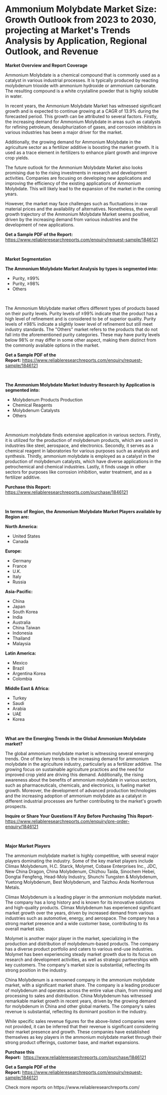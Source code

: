 <p><h1>Ammonium Molybdate Market Size: Growth Outlook from 2023 to 2030, projecting at Market's Trends Analysis by Application, Regional Outlook, and Revenue</h1></p><p><strong>Market Overview and Report Coverage</strong></p>
<p><p>Ammonium Molybdate is a chemical compound that is commonly used as a catalyst in various industrial processes. It is typically produced by reacting molybdenum trioxide with ammonium hydroxide or ammonium carbonate. The resulting compound is a white crystalline powder that is highly soluble in water.</p><p>In recent years, the Ammonium Molybdate Market has witnessed significant growth and is expected to continue growing at a CAGR of 13.9% during the forecasted period. This growth can be attributed to several factors. Firstly, the increasing demand for Ammonium Molybdate in areas such as catalysts for refining petroleum, desulphurization of gases, and corrosion inhibitors in various industries has been a major driver for the market.</p><p>Additionally, the growing demand for Ammonium Molybdate in the agriculture sector as a fertilizer additive is boosting the market growth. It is used as a trace element in fertilizers to enhance plant growth and improve crop yields.</p><p>The future outlook for the Ammonium Molybdate Market also looks promising due to the rising investments in research and development activities. Companies are focusing on developing new applications and improving the efficiency of the existing applications of Ammonium Molybdate. This will likely lead to the expansion of the market in the coming years.</p><p>However, the market may face challenges such as fluctuations in raw material prices and the availability of alternatives. Nonetheless, the overall growth trajectory of the Ammonium Molybdate Market seems positive, driven by the increasing demand from various industries and the development of new applications.</p></p>
<p><strong>Get a Sample PDF of the Report:</strong> <a href="https://www.reliableresearchreports.com/enquiry/request-sample/1846121">https://www.reliableresearchreports.com/enquiry/request-sample/1846121</a></p>
<p>&nbsp;</p>
<p><strong>Market Segmentation</strong></p>
<p><strong>The Ammonium Molybdate Market Analysis by types is segmented into:</strong></p>
<p><ul><li>Purity, ≥99%</li><li>Purity, ≥98%</li><li>Others</li></ul></p>
<p>&nbsp;</p>
<p><p>The Ammonium Molybdate market offers different types of products based on their purity levels. Purity levels of ≥99% indicate that the product has a high level of refinement and is considered to be of superior quality. Purity levels of ≥98% indicate a slightly lower level of refinement but still meet industry standards. The "Others" market refers to the products that do not fall into the aforementioned purity categories. These may have purity levels below 98% or may differ in some other aspect, making them distinct from the commonly available options in the market.</p></p>
<p><strong>Get a Sample PDF of the Report:</strong>&nbsp;<a href="https://www.reliableresearchreports.com/enquiry/request-sample/1846121">https://www.reliableresearchreports.com/enquiry/request-sample/1846121</a></p>
<p>&nbsp;</p>
<p><strong>The Ammonium Molybdate Market Industry Research by Application is segmented into:</strong></p>
<p><ul><li>Molybdenum Products Production</li><li>Chemical Reagents</li><li>Molybdenum Catalysts</li><li>Others</li></ul></p>
<p>&nbsp;</p>
<p><p>Ammonium molybdate finds extensive application in various sectors. Firstly, it is utilized for the production of molybdenum products, which are used in industries like steel, aerospace, and electronics. Secondly, it serves as a chemical reagent in laboratories for various purposes such as analysis and synthesis. Thirdly, ammonium molybdate is employed as a catalyst in the production of molybdenum catalysts, which have diverse applications in the petrochemical and chemical industries. Lastly, it finds usage in other sectors for purposes like corrosion inhibition, water treatment, and as a fertilizer additive.</p></p>
<p><strong>Purchase this Report:</strong>&nbsp; <a href="https://www.reliableresearchreports.com/purchase/1846121">https://www.reliableresearchreports.com/purchase/1846121</a></p>
<p>&nbsp;</p>
<p><strong>In terms of Region, the Ammonium Molybdate Market Players available by Region are:</strong></p>
<p>
    <p> <strong> North America: </strong>
        <ul>
            <li>United States</li>
            <li>Canada</li>
        </ul>
        </p> 
    <p> <strong> Europe: </strong>
        <ul>
            <li>Germany</li>
            <li>France</li>
            <li>U.K.</li>
            <li>Italy</li>
            <li>Russia</li>
        </ul>
        </p> 
    <p> <strong> Asia-Pacific: </strong>
        <ul>
            <li>China</li>
            <li>Japan</li>
            <li>South Korea</li>
            <li>India</li>
            <li>Australia</li>
            <li>China Taiwan</li>
            <li>Indonesia</li>
            <li>Thailand</li>
            <li>Malaysia</li>
        </ul>
        </p> 
    <p> <strong> Latin America: </strong>
        <ul>
            <li>Mexico</li>
            <li>Brazil</li>
            <li>Argentina Korea</li>
            <li>Colombia</li>
        </ul>
        </p> 
    <p> <strong> Middle East & Africa: </strong>
        <ul>
            <li>Turkey</li>
            <li>Saudi</li>
            <li>Arabia</li>
            <li>UAE</li>
            <li>Korea</li>
        </ul>
    </p>
    </p>
<p>&nbsp;</p>
<p><strong>What are the Emerging Trends in the Global Ammonium Molybdate market?</strong></p>
<p><p>The global ammonium molybdate market is witnessing several emerging trends. One of the key trends is the increasing demand for ammonium molybdate in the agriculture industry, particularly as a fertilizer additive. The growing focus on sustainable agriculture practices and the need for improved crop yield are driving this demand. Additionally, the rising awareness about the benefits of ammonium molybdate in various sectors, such as pharmaceuticals, chemicals, and electronics, is fueling market growth. Moreover, the development of advanced production technologies and the increasing adoption of ammonium molybdate as a catalyst in different industrial processes are further contributing to the market's growth prospects.</p></p>
<p><strong>Inquire or Share Your Questions If Any Before Purchasing This Report</strong>- <a href="https://www.reliableresearchreports.com/enquiry/pre-order-enquiry/1846121">https://www.reliableresearchreports.com/enquiry/pre-order-enquiry/1846121</a></p>
<p>&nbsp;</p>
<p><strong>Major Market Players</strong></p>
<p><p>The ammonium molybdate market is highly competitive, with several major players dominating the industry. Some of the key market players include Climax Molybdenum, H.C. Starck, Molymet, Cobase Enterprises Inc., JDC, New China Dragon, China Molybdenum, Chizhou Taida, Sinochem Hebei, Dongtai Fengfeng, Head-Moly Industry, Shunchi Tungsten & Molybdenum, Yuetong Molybdenum, Best Molybdenum, and Taizhou Anda Nonferrous Metals.</p><p>Climax Molybdenum is a leading player in the ammonium molybdate market. The company has a long history and is known for its innovative solutions and high-quality products. Climax Molybdenum has experienced significant market growth over the years, driven by increased demand from various industries such as automotive, energy, and aerospace. The company has a strong market presence and a wide customer base, contributing to its overall market size.</p><p>Molymet is another major player in the market, specializing in the production and distribution of molybdenum-based products. The company has a diverse product portfolio and caters to various end-use industries. Molymet has been experiencing steady market growth due to its focus on research and development activities, as well as strategic partnerships with key customers. The company's market size is substantial, reflecting its strong position in the industry.</p><p>China Molybdenum is a renowned company in the ammonium molybdate market, with a significant market share. The company is a leading producer of molybdenum and operates across the entire value chain, from mining and processing to sales and distribution. China Molybdenum has witnessed remarkable market growth in recent years, driven by the growing demand for molybdenum in China and other global markets. The company's sales revenue is substantial, reflecting its dominant position in the industry.</p><p>While specific sales revenue figures for the above-listed companies were not provided, it can be inferred that their revenue is significant considering their market presence and growth. These companies have established themselves as key players in the ammonium molybdate market through their strong product offerings, customer base, and market expansions.</p></p>
<p><strong>Purchase this Report:</strong>&nbsp;&nbsp;<a href="https://www.reliableresearchreports.com/purchase/1846121">https://www.reliableresearchreports.com/purchase/1846121</a></p>
<p></p>
<p><strong>Get a Sample PDF of the Report:</strong>&nbsp;<a href="https://www.reliableresearchreports.com/enquiry/request-sample/1846121">https://www.reliableresearchreports.com/enquiry/request-sample/1846121</a></p>
<p>Check more reports on https://www.reliableresearchreports.com/</p>